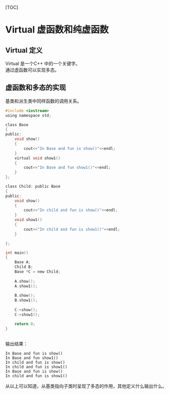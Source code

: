 [TOC]

# Virtual 虚函数和纯虚函数  

## Virtual 定义

Virtual 是一个C++ 中的一个关键字。  
通过虚函数可以实现多态。  


## 虚函数和多态的实现  

基类和派生类中同样函数的调用关系。  

```c
#include <iostream>
using namespace std;

class Base
{
public:
    void show()
    {
        cout<<"In Base and fun is show()"<<endl;
    }
    virtual void show1()
    {
        cout<<"In Base and fun show1()"<<endl;
    }
};

class Child: public Base
{
public:
    void show()
    {
        cout<<"In child and fun is show()"<<endl;
    }
    void show1()
    {
        cout<<"In child and fun is show1()"<<endl;
    }

};

int main()
{
    Base A;
    Child B;
    Base *C = new Child;
    
    A.show();
    A.show1();
    
    B.show();
    B.show1();
    
    C->show();
    C->show1();

    return 0;
}
    
```

输出结果：  

```
In Base and fun is show()
In Base and fun show1()
In child and fun is show()
In child and fun is show1()
In Base and fun is show()
In child and fun is show1()
```

从以上可以知道，从基类指向子类时呈现了多态的作用，其他定义什么输出什么。
